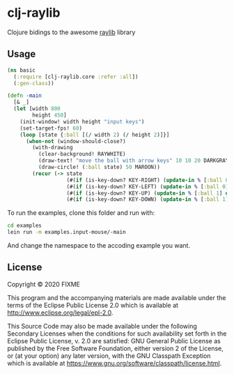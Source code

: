 # clj-raylib

Clojure bidings to the awesome [raylib](https://www.raylib.com/) library

## Usage

```clojure
(ns basic
  (:require [clj-raylib.core :refer :all])
  (:gen-class))

(defn -main
  [& _]
  (let [width 800
        height 450]
    (init-window! width height "input keys")
    (set-target-fps! 60)
    (loop [state {:ball [(/ width 2) (/ height 2)]}]
      (when-not (window-should-close?)
        (with-drawing
          (clear-background! RAYWHITE)
          (draw-text! "move the ball with arrow keys" 10 10 20 DARKGRAY) 
          (draw-circle! (:ball state) 50 MAROON))
        (recur (-> state
                   (#(if (is-key-down? KEY-RIGHT) (update-in % [:ball 0] inc) %))
                   (#(if (is-key-down? KEY-LEFT) (update-in % [:ball 0] dec) %))
                   (#(if (is-key-down? KEY-UP) (update-in % [:ball 1] dec) %))
                   (#(if (is-key-down? KEY-DOWN) (update-in % [:ball 1] inc) %))))))))
```

To run the examples, clone this folder and run with:
```bash
cd examples
lein run -m examples.input-mouse/-main
```
And change the namespace to the accoding example you want.

## License

Copyright © 2020 FIXME

This program and the accompanying materials are made available under the
terms of the Eclipse Public License 2.0 which is available at
http://www.eclipse.org/legal/epl-2.0.

This Source Code may also be made available under the following Secondary
Licenses when the conditions for such availability set forth in the Eclipse
Public License, v. 2.0 are satisfied: GNU General Public License as published by
the Free Software Foundation, either version 2 of the License, or (at your
option) any later version, with the GNU Classpath Exception which is available
at https://www.gnu.org/software/classpath/license.html.
